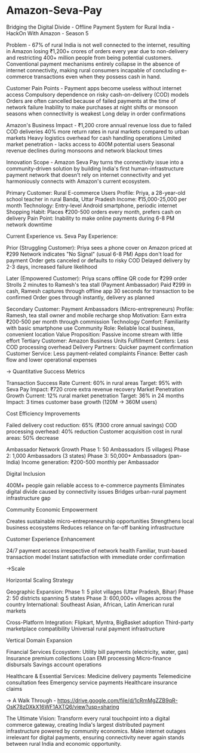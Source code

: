 # Amazon-Seva-Pay
Bridging the Digital Divide - Offline Payment System for Rural India - HackOn With Amazon - Season 5

Problem - 67% of rural India is not well connected to the internet, resulting in Amazon losing ₹1,200+ crores of orders every year due to non-delivery and restricting 400+ million people from being potential customers. Conventional payment mechanisms entirely collapse in the absence of internet connectivity, making rural consumers incapable of concluding e-commerce transactions even when they possess cash in hand.

Customer Pain Points -
Payment apps become useless without internet access
Compulsory dependence on risky cash-on-delivery (COD) models
Orders are often cancelled because of failed payments at the time of network failure
Inability to make purchases at night shifts or monsoon seasons when connectivity is weakest
Long delay in order confirmations

Amazon's Business Impact -
₹1,200 crore annual revenue loss due to failed COD deliveries
40% more return rates in rural markets compared to urban markets
Heavy logistics overhead for cash handling operations
Limited market penetration - lacks access to 400M potential users
Seasonal revenue declines during monsoons and network blackout times

Innovation Scope -
Amazon Seva Pay turns the connectivity issue into a community-driven solution by building India's first human-infrastructure payment network that doesn't rely on internet connectivity and yet harmoniously connects with Amazon's current ecosystem.

Primary Customer: Rural E-commerce Users
Profile: Priya, a 28-year-old school teacher in rural Banda, Uttar Pradesh
Income: ₹15,000-25,000 per month
Technology: Entry-level Android smartphone, periodic internet
Shopping Habit: Places ₹200-500 orders every month, prefers cash on delivery
Pain Point: Inability to make online payments during 6-8 PM network downtime

Current Experience vs. Seva Pay Experience:

Prior (Struggling Customer):
Priya sees a phone cover on Amazon priced at ₹299
Network indicates "No Signal" (usual 6-8 PM)
Apps don't load for payment
Order gets canceled or defaults to risky COD
Delayed delivery by 2-3 days, increased failure likelihood

Later (Empowered Customer):
Priya scans offline QR code for ₹299 order
Strolls 2 minutes to Ramesh's tea stall (Payment Ambassador)
Paid ₹299 in cash, Ramesh captures through offline app
30 seconds for transaction to be confirmed
Order goes through instantly, delivery as planned

Secondary Customer: Payment Ambassadors (Micro-entrepreneurs)
Profile: Ramesh, tea stall owner and mobile recharge shop
Motivation: Earn extra ₹200-500 per month through commission
Technology Comfort: Familiarity with basic smartphone use
Community Role: Reliable local business, convenient location
Value Proposition: Passive income stream with little effort
Tertiary Customer: Amazon Business Units
Fulfillment Centers: Less COD processing overhead
Delivery Partners: Quicker payment confirmation
Customer Service: Less payment-related complaints
Finance: Better cash flow and lower operational expenses

-> Quantitative Success Metrics

Transaction Success Rate
Current: 60% in rural areas
Target: 95% with Seva Pay
Impact: ₹720 crore extra revenue recovery
Market Penetration Growth
Current: 12% rural market penetration
Target: 36% in 24 months
Impact: 3 times customer base growth (120M → 360M users)

Cost Efficiency Improvements

Failed delivery cost reduction: 65% (₹300 crore annual savings)
COD processing overhead: 40% reduction
Customer acquisition cost in rural areas: 50% decrease

Ambassador Network Growth
Phase 1: 50 Ambassadors (5 villages)
Phase 2: 1,000 Ambassadors (3 states)
Phase 3: 50,000+ Ambassadors (pan-India)
Income generation: ₹200-500 monthly per Ambassador

Digital Inclusion

400M+ people gain reliable access to e-commerce payments
Eliminates digital divide caused by connectivity issues
Bridges urban-rural payment infrastructure gap

Community Economic Empowerment

Creates sustainable micro-entrepreneurship opportunities
Strengthens local business ecosystems
Reduces reliance on far-off banking infrastructure

Customer Experience Enhancement

24/7 payment access irrespective of network health
Familiar, trust-based transaction model
Instant satisfaction with immediate order confirmation

->Scale

Horizontal Scaling Strategy

Geographic Expansion:
Phase 1: 5 pilot villages (Uttar Pradesh, Bihar)
Phase 2: 50 districts spanning 5 states
Phase 3: 600,000+ villages across the country
International: Southeast Asian, African, Latin American rural markets

Cross-Platform Integration:
Flipkart, Myntra, BigBasket adoption
Third-party marketplace compatibility
Universal rural payment infrastructure

Vertical Domain Expansion

Financial Services Ecosystem:
Utility bill payments (electricity, water, gas)
Insurance premium collections
Loan EMI processing
Micro-finance disbursals
Savings account operations

Healthcare & Essential Services:
Medicine delivery payments
Telemedicine consultation fees
Emergency service payments
Healthcare insurance claims

-> A Walk Through - https://drive.google.com/file/d/1cRmMgZZB9qR-OsK78zDXkX16WF1AXTQ6/view?usp=sharing 

The Ultimate Vision: Transform every rural touchpoint into a digital commerce gateway, creating India's largest distributed payment infrastructure powered by community economics. Make internet outages irrelevant for digital payments, ensuring connectivity never again stands between rural India and economic opportunity.
